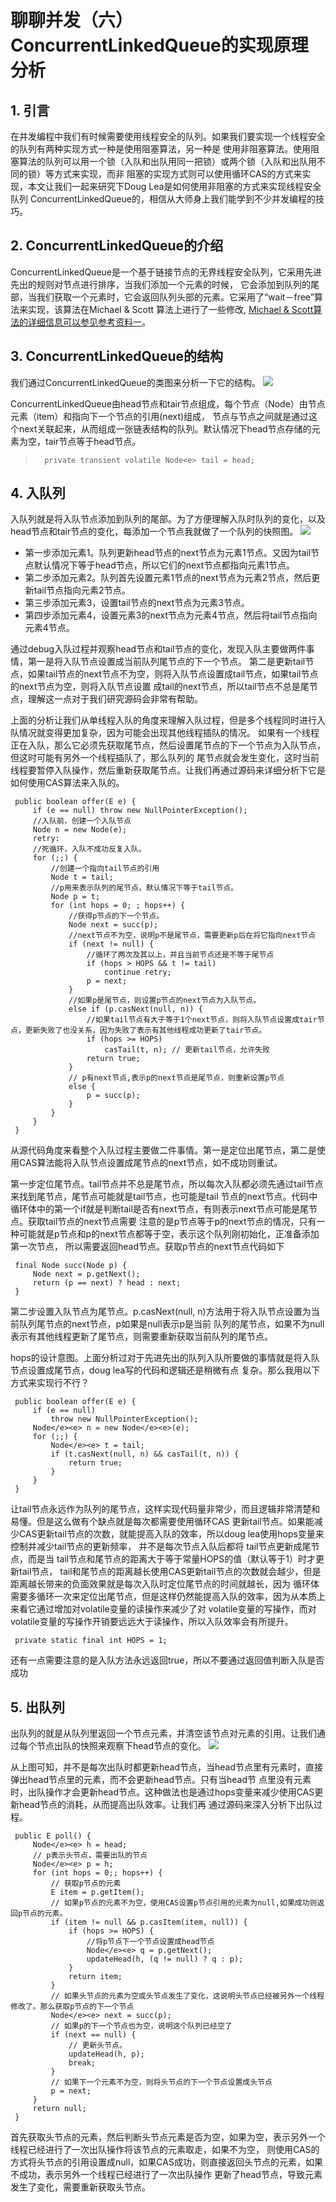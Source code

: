 # 聊聊并发（六）ConcurrentLinkedQueue的实现原理分析

## 1. 引言
在并发编程中我们有时候需要使用线程安全的队列。如果我们要实现一个线程安全的队列有两种实现方式一种是使用阻塞算法，另一种是
使用非阻塞算法。使用阻塞算法的队列可以用一个锁（入队和出队用同一把锁）或两个锁（入队和出队用不同的锁）等方式来实现，而非
阻塞的实现方式则可以使用循环CAS的方式来实现，本文让我们一起来研究下Doug Lea是如何使用非阻塞的方式来实现线程安全队列
ConcurrentLinkedQueue的，相信从大师身上我们能学到不少并发编程的技巧。

## 2. ConcurrentLinkedQueue的介绍
ConcurrentLinkedQueue是一个基于链接节点的无界线程安全队列，它采用先进先出的规则对节点进行排序，当我们添加一个元素的时候，
它会添加到队列的尾部，当我们获取一个元素时，它会返回队列头部的元素。它采用了“wait－free”算法来实现，该算法在Michael & Scott
算法上进行了一些修改, [Michael & Scott算法的详细信息可以参见参考资料一](http://www.cs.rochester.edu/u/scott/papers/1996_PODC_queues.pdf)。

## 3. ConcurrentLinkedQueue的结构
我们通过ConcurrentLinkedQueue的类图来分析一下它的结构。
![](./pic/6-1.jpg)

ConcurrentLinkedQueue由head节点和tair节点组成，每个节点（Node）由节点元素（item）和指向下一个节点的引用(next)组成，
节点与节点之间就是通过这个next关联起来，从而组成一张链表结构的队列。默认情况下head节点存储的元素为空，tair节点等于head节点。

>    	private transient volatile Node<e> tail = head;

## 4. 入队列
入队列就是将入队节点添加到队列的尾部。为了方便理解入队时队列的变化，以及head节点和tair节点的变化，每添加一个节点我就做了一个队列的快照图。
![](./pic/6-2.jpg)

- 第一步添加元素1。队列更新head节点的next节点为元素1节点。又因为tail节点默认情况下等于head节点，所以它们的next节点都指向元素1节点。
- 第二步添加元素2。队列首先设置元素1节点的next节点为元素2节点，然后更新tail节点指向元素2节点。
- 第三步添加元素3，设置tail节点的next节点为元素3节点。
- 第四步添加元素4，设置元素3的next节点为元素4节点，然后将tail节点指向元素4节点。

通过debug入队过程并观察head节点和tail节点的变化，发现入队主要做两件事情，第一是将入队节点设置成当前队列尾节点的下一个节点。
第二是更新tail节点，如果tail节点的next节点不为空，则将入队节点设置成tail节点，如果tail节点的next节点为空，则将入队节点设置
成tail的next节点，所以tail节点不总是尾节点，理解这一点对于我们研究源码会非常有帮助。

上面的分析让我们从单线程入队的角度来理解入队过程，但是多个线程同时进行入队情况就变得更加复杂，因为可能会出现其他线程插队的情况。
如果有一个线程正在入队，那么它必须先获取尾节点，然后设置尾节点的下一个节点为入队节点，但这时可能有另外一个线程插队了，那么队列的
尾节点就会发生变化，这时当前线程要暂停入队操作，然后重新获取尾节点。让我们再通过源码来详细分析下它是如何使用CAS算法来入队的。

     public boolean offer(E e) {
         if (e == null) throw new NullPointerException();
         //入队前，创建一个入队节点
         Node n = new Node(e);
         retry:
         //死循环，入队不成功反复入队。
         for (;;) {
             //创建一个指向tail节点的引用
             Node t = tail;
             //p用来表示队列的尾节点，默认情况下等于tail节点。
             Node p = t;
             for (int hops = 0; ; hops++) {
                 //获得p节点的下一个节点。
                 Node next = succ(p);
                 //next节点不为空，说明p不是尾节点，需要更新p后在将它指向next节点
                 if (next != null) {
                     //循环了两次及其以上，并且当前节点还是不等于尾节点
                     if (hops > HOPS && t != tail)
                         continue retry;
                     p = next;
                 }
                 //如果p是尾节点，则设置p节点的next节点为入队节点。
                 else if (p.casNext(null, n)) {
                     //如果tail节点有大于等于1个next节点，则将入队节点设置成tair节点，更新失败了也没关系，因为失败了表示有其他线程成功更新了tair节点。
                     if (hops >= HOPS)
                         casTail(t, n); // 更新tail节点，允许失败
                     return true;
                 }
                 // p有next节点,表示p的next节点是尾节点，则重新设置p节点
                 else {
                     p = succ(p);
                 }
             }
         }
     }
     
从源代码角度来看整个入队过程主要做二件事情。第一是定位出尾节点，第二是使用CAS算法能将入队节点设置成尾节点的next节点，如不成功则重试。

第一步定位尾节点。tail节点并不总是尾节点，所以每次入队都必须先通过tail节点来找到尾节点，尾节点可能就是tail节点，也可能是tail
节点的next节点。代码中循环体中的第一个if就是判断tail是否有next节点，有则表示next节点可能是尾节点。获取tail节点的next节点需要
注意的是p节点等于p的next节点的情况，只有一种可能就是p节点和p的next节点都等于空，表示这个队列刚初始化，正准备添加第一次节点，
所以需要返回head节点。获取p节点的next节点代码如下

     final Node succ(Node p) {
         Node next = p.getNext();
         return (p == next) ? head : next;
     }

第二步设置入队节点为尾节点。p.casNext(null, n)方法用于将入队节点设置为当前队列尾节点的next节点，p如果是null表示p是当前
队列的尾节点，如果不为null表示有其他线程更新了尾节点，则需要重新获取当前队列的尾节点。

hops的设计意图。上面分析过对于先进先出的队列入队所要做的事情就是将入队节点设置成尾节点，doug lea写的代码和逻辑还是稍微有点
复杂。那么我用以下方式来实现行不行？
     
     public boolean offer(E e) {
         if (e == null)
             throw new NullPointerException();
         Node</e><e> n = new Node</e><e>(e);
         for (;;) {
             Node</e><e> t = tail;
             if (t.casNext(null, n) && casTail(t, n)) {
                 return true;
             }
         }
     }

让tail节点永远作为队列的尾节点，这样实现代码量非常少，而且逻辑非常清楚和易懂。但是这么做有个缺点就是每次都需要使用循环CAS
更新tail节点。如果能减少CAS更新tail节点的次数，就能提高入队的效率，所以doug lea使用hops变量来控制并减少tail节点的更新频率，
并不是每次节点入队后都将 tail节点更新成尾节点，而是当 tail节点和尾节点的距离大于等于常量HOPS的值（默认等于1）时才更新tail节点，
tail和尾节点的距离越长使用CAS更新tail节点的次数就会越少，但是距离越长带来的负面效果就是每次入队时定位尾节点的时间就越长，因为
循环体需要多循环一次来定位出尾节点，但是这样仍然能提高入队的效率，因为从本质上来看它通过增加对volatile变量的读操作来减少了对
volatile变量的写操作，而对volatile变量的写操作开销要远远大于读操作，所以入队效率会有所提升。
     
     private static final int HOPS = 1;
还有一点需要注意的是入队方法永远返回true，所以不要通过返回值判断入队是否成功

## 5. 出队列
出队列的就是从队列里返回一个节点元素，并清空该节点对元素的引用。让我们通过每个节点出队的快照来观察下head节点的变化。
![](./pic/6-3.jpg)

从上图可知，并不是每次出队时都更新head节点，当head节点里有元素时，直接弹出head节点里的元素，而不会更新head节点。只有当head节
点里没有元素时，出队操作才会更新head节点。这种做法也是通过hops变量来减少使用CAS更新head节点的消耗，从而提高出队效率。让我们再
通过源码来深入分析下出队过程。

     public E poll() {
         Node</e><e> h = head;
         // p表示头节点，需要出队的节点
         Node</e><e> p = h;
         for (int hops = 0;; hops++) {
             // 获取p节点的元素
             E item = p.getItem();
             // 如果p节点的元素不为空，使用CAS设置p节点引用的元素为null,如果成功则返回p节点的元素。
             if (item != null && p.casItem(item, null)) {
                 if (hops >= HOPS) {
                     //将p节点下一个节点设置成head节点
                     Node</e><e> q = p.getNext();
                     updateHead(h, (q != null) ? q : p);
                 }
                 return item;
             }
             // 如果头节点的元素为空或头节点发生了变化，这说明头节点已经被另外一个线程修改了。那么获取p节点的下一个节点
             Node</e><e> next = succ(p);
             // 如果p的下一个节点也为空，说明这个队列已经空了
             if (next == null) {
                 // 更新头节点。
                 updateHead(h, p);
                 break;
             }
             // 如果下一个元素不为空，则将头节点的下一个节点设置成头节点
             p = next;
         }
         return null;
     }

首先获取头节点的元素，然后判断头节点元素是否为空，如果为空，表示另外一个线程已经进行了一次出队操作将该节点的元素取走，如果不为空，
则使用CAS的方式将头节点的引用设置成null，如果CAS成功，则直接返回头节点的元素，如果不成功，表示另外一个线程已经进行了一次出队操作
更新了head节点，导致元素发生了变化，需要重新获取头节点。










































